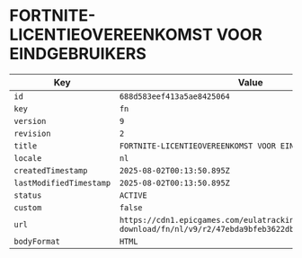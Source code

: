 # FORTNITE-LICENTIEOVEREENKOMST VOOR EINDGEBRUIKERS

| Key | Value |
| --- | ----- |
| `id` | `688d583eef413a5ae8425064` |
| `key` | `fn` |
| `version` | `9` |
| `revision` | `2` |
| `title` | `FORTNITE-LICENTIEOVEREENKOMST VOOR EINDGEBRUIKERS` |
| `locale` | `nl` |
| `createdTimestamp` | `2025-08-02T00:13:50.895Z` |
| `lastModifiedTimestamp` | `2025-08-02T00:13:50.895Z` |
| `status` | `ACTIVE` |
| `custom` | `false` |
| `url` | `https://cdn1.epicgames.com/eulatracking-download/fn/nl/v9/r2/47ebda9bfeb3622dbcf57f42559afeaa.pdf` |
| `bodyFormat` | `HTML` |
